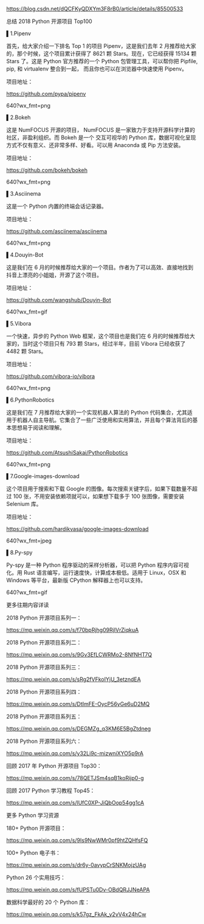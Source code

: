 https://blog.csdn.net/dQCFKyQDXYm3F8rB0/article/details/85500533

总结 2018 Python 开源项目 Top100



▌1.Pipenv



首先，给大家介绍一下排名 Top 1 的项目 Pipenv，这是我们去年 2 月推荐给大家的，那个时候，这个项目累计获得了 8621 颗 Stars。现在，它已经获得 15134 颗 Stars 了。这是 Python 官方推荐的一个 Python 包管理工具，可以帮你把 Pipfile, pip, 和 virtualenv 整合到一起，  而且你也可以在浏览器中快速使用 Pipenv。



项目地址：

https://github.com/pypa/pipenv

     

640?wx_fmt=png



▌2.Bokeh



这是 NumFOCUS 开源的项目， NumFOCUS 是一家致力于支持开源科学计算的社区，非盈利组织。而 Bokeh 是一个 交互可视华的 Python 库，数据可视化呈现方式不仅有意义、还非常多样、好看。可以用 Anaconda 或 Pip 方法安装。



项目地址：

https://github.com/bokeh/bokeh

     

640?wx_fmt=png



▌3.Asciinema

这是一个 Python 内置的终端会话记录器。



项目地址：

https://github.com/asciinema/asciinema

     

640?wx_fmt=png



▌4.Douyin-Bot



这是我们在 6 月的时候推荐给大家的一个项目。作者为了可以高效、直接地找到抖音上漂亮的小姐姐，开源了这个项目。



项目地址：

https://github.com/wangshub/Douyin-Bot

      

640?wx_fmt=gif



▌5.Vibora



一个快速，异步的 Python Web 框架，这个项目也是我们在 6 月的时候推荐给大家的，当时这个项目只有 793 颗 Stars，经过半年，目前 Vibora 已经收获了 4482 颗 Stars。



项目地址：

https://github.com/vibora-io/vibora

     

640?wx_fmt=png



▌6.PythonRobotics



这是我们在 7 月推荐给大家的一个实现机器人算法的 Python 代码集合，尤其适用于机器人自主导航。它集合了一些广泛使用和实用算法，并且每个算法背后的基本思想易于阅读和理解。



项目地址：

https://github.com/AtsushiSakai/PythonRobotics

     

640?wx_fmt=png



▌7.Google-images-download



这个项目用于搜索和下载 Google 的图像。每次搜索关键字后，如果下载数量不超过 100 张，不用安装依赖项就可以，如果想下载多于 100 张图像，需要安装 Selenium 库。



项目地址：

https://github.com/hardikvasa/google-images-download

     

640?wx_fmt=jpeg



▌8.Py-spy



Py-spy 是一种 Python 程序驱动的采样分析器，可以把 Python 程序内容可视化。用 Rust 语言编写，运行速度快，计算成本极低。适用于 Linux，OSX 和 Windows 等平台，最新版 CPython 解释器上也可以支持。

     

640?wx_fmt=gif





更多往期内容详读



2018 Python 开源项目系列一：

https://mp.weixin.qq.com/s/f70bpRjhg09RjIVrZiqkuA



2018 Python 开源项目系列二：

https://mp.weixin.qq.com/s/9Gv3EfLCWRMo2-8NfNHT7Q



2018 Python 开源项目系列三：

https://mp.weixin.qq.com/s/sRg2fVFkoIYjU_3etzndEA



2018 Python 开源项目系列四：

https://mp.weixin.qq.com/s/DtImFE-OycP56yGe6uD2MQ



2018 Python 开源项目系列五：

https://mp.weixin.qq.com/s/DEGMZg_q3KM6E5BgZtdneg



2018 Python 开源项目系列六：

https://mp.weixin.qq.com/s/y32Li9c-mizwniXYO5p9rA



回顾 2017 年 Python 开源项目 Top30：

https://mp.weixin.qq.com/s/78QETJSm4sqB1koRijp0-g



回顾 2017 Python 学习教程 Top45：

https://mp.weixin.qq.com/s/lUfC0XP-JiQbOop54gg1cA



更多 Python 学习资源



180+ Python 开源项目：

https://mp.weixin.qq.com/s/9Is9NwWMr0pf9htZQHfsFQ



100+ Python 电子书：

https://mp.weixin.qq.com/s/dr6y-0avypCrSNKMojzUAg



Python 26 个实用技巧：

https://mp.weixin.qq.com/s/fUPSTu0Dv-OBdQRJJNeAPA



数据科学最好的 20 个 Python 库：

https://mp.weixin.qq.com/s/k57gz_FkAk_y2vV4x24hCw

